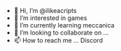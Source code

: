- 👋 Hi, I’m @ilikeacripts
- 👀 I’m interested in games
- 🌱 I’m currently learning meccanica
- 💞️ I’m looking to collaborate on ...
- 📫 How to reach me ...
Discord
<!---
ilikeacripts/ilikeacripts is a ✨ special ✨ repository because its `README.md` (this file) appears on your GitHub profile.
You can click the Preview link to take a look at your changes.
--->
